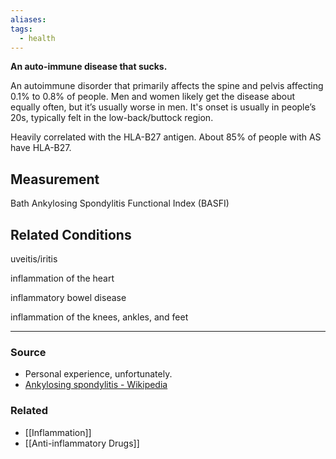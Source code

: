 ```yaml
---
aliases: 
tags:
  - health
---
```

**An auto-immune disease that sucks.**

An autoimmune disorder that primarily affects the spine and pelvis affecting 0.1% to 0.8% of people. Men and women likely get the disease about equally often, but it’s usually worse in men. It's onset is usually in people’s 20s, typically felt in the low-back/buttock region.

Heavily correlated with the HLA-B27 antigen. About 85% of people with AS have HLA-B27.

## Measurement

Bath Ankylosing Spondylitis Functional Index (BASFI)

## Related Conditions

uveitis/iritis

inflammation of the heart

inflammatory bowel disease

inflammation of the knees, ankles, and feet

---

### Source
- Personal experience, unfortunately.
- [Ankylosing spondylitis - Wikipedia](https://en.wikipedia.org/wiki/Ankylosing_spondylitis)

### Related
- [[Inflammation]] 
- [[Anti-inflammatory Drugs]]